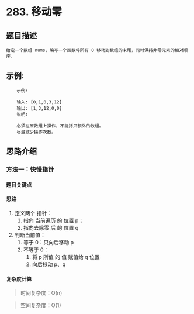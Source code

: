 # 283. 移动零

## 题目描述
    
    给定一个数组 nums，编写一个函数将所有 0 移动到数组的末尾，同时保持非零元素的相对顺序。

  
## 示例:
```
    示例:

    输入: [0,1,0,3,12]
    输出: [1,3,12,0,0]
    说明:

    必须在原数组上操作，不能拷贝额外的数组。
    尽量减少操作次数。
```

## 思路介绍

### 方法一：快慢指针

#### 题目关键点


#### 思路

1. 定义两个 指针：
   1. 指向 当前遍历 的 位置 p；
   2. 指向去除零 后 的 位置 q
2. 判断当前值：
   1. 等于 0：只向后移动  p
   2. 不等于 0：
      1. 将 p 所值 的 值 赋值给 q 位置
      2. 向后移动  p、q

   
#### 复杂度计算

> 时间复杂度：O(n)  

> 空间复杂度：O(1)  

